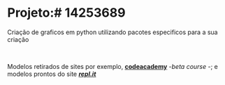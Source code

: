 <!DOCTYPE html>
<html>
<head>
</head>
<body>
  <div>
    <h1> Projeto:<b># 14253689</b></h1>
  </div>
  <div>
    <p>Criação de graficos em python utilizando pacotes especificos para a sua criação</p><br><p>Modelos retirados de sites por exemplo, <b><a href="https://www.codecademy.com/" target="_blank">codeacademy</a></b> -<i>beta course</i> -; e modelos prontos do site <b><i><a href="https://repl.it/" target="_blank">repl.it</i></b>
  </div>
</body>
</html>
